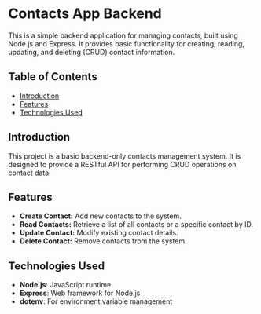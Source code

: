 # Contacts App Backend

This is a simple backend application for managing contacts, built using Node.js and Express. It provides basic functionality for creating, reading, updating, and deleting (CRUD) contact information.

## Table of Contents

- [Introduction](#introduction)
- [Features](#features)
- [Technologies Used](#technologies-used)

## Introduction

This project is a basic backend-only contacts management system. It is designed to provide a RESTful API for performing CRUD operations on contact data.

## Features

- **Create Contact:** Add new contacts to the system.
- **Read Contacts:** Retrieve a list of all contacts or a specific contact by ID.
- **Update Contact:** Modify existing contact details.
- **Delete Contact:** Remove contacts from the system.


## Technologies Used

- **Node.js**: JavaScript runtime
- **Express**: Web framework for Node.js
- **dotenv**: For environment variable management
